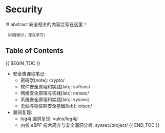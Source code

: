 # Security

!!! abstract
    安全相关的内容会写在这里！

    （内容很少，还在学习）

## Table of Contents

{{ BEGIN_TOC }}
- 安全类课程笔记:
    - 密码学[note]: crypto/
    - 软件安全原理和实践[lab]: softsec/
    - 网络安全原理与实践[lab]: netsec/
    - 系统安全原理和实践[lab]: syssec/
    - 无线与物联网安全基础[lab]: iotsec/
- 漏洞复现:
    - log4j 漏洞复现: vulns/log4j/
    - 内核 eBPF 技术简介与安全漏洞分析: syssec/project/
{{ END_TOC }}
